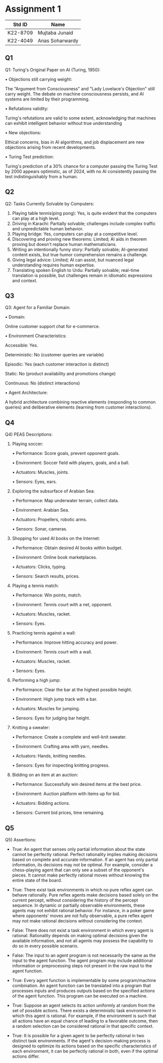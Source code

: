 # Assignment 1
|Std ID|Name|
|------|-|
|K22-8709|Mujtaba Junaid|
|K22-4049|Anas Soharwardy|

## Q1
Q1: Turing's Original Paper on AI (Turing, 1950):

•	Objections still carrying weight: 

The "Argument from Consciousness" and "Lady Lovelace's Objection" still carry weight. The debate on machine             consciousness persists, and AI systems are limited by their programming.

•	Refutations validity:

Turing's refutations are valid to some extent, acknowledging that machines can exhibit intelligent behavior without true understanding

•	New objections:

Ethical concerns, bias in AI algorithms, and job displacement are new objections arising from recent developments.

•	Turing Test prediction:

Turing's prediction of a 30% chance for a computer passing the Turing Test by 2000 appears optimistic, as of 2024, with no AI consistently passing the test indistinguishably from a human.

## Q2
Q2: Tasks Currently Solvable by Computers:
1.	Playing table tennis(ping pong): Yes, is quite evident that the computers can play at a high level.
2.	Driving in Karachi: Partially solvable; challenges include complex traffic and unpredictable human behavior.
3.	Playing bridge: Yes, computers can play at a competitive level.
4.	Discovering and proving new theorems: Limited; AI aids in theorem proving but doesn't replace human mathematicians.
5.	Writing an intentionally funny story: Partially solvable; AI-generated content exists, but true humor comprehension remains a challenge.
6.	Giving legal advice: Limited; AI can assist, but nuanced legal understanding requires human expertise.
7.	Translating spoken English to Urdu: Partially solvable; real-time translation is possible, but challenges remain in idiomatic expressions and context.


## Q3
Q3: Agent for a Familiar Domain:

•	Domain:

Online customer support chat for e-commerce.
    
•	Environment Characteristics:

Accessible: Yes.

Deterministic: No (customer queries are variable)

Episodic: Yes (each customer interaction is distinct)

Static: No (product availability and promotions change)

Continuous: No (distinct interactions)

•	Agent Architecture:

A hybrid architecture combining reactive elements (responding to common queries) and deliberative elements 
      (learning from customer interactions).


## Q4
Q4) PEAS Descriptions:

1.	Playing soccer:
   
    •	Performance: Score goals, prevent opponent goals.
  	
    •	Environment: Soccer field with players, goals, and a ball.
  	
    •	Actuators: Muscles, joints.
  	
    •	Sensors: Eyes, ears.
  	
2.	Exploring the subsurface of Arabian Sea:
   
    •	Performance: Map underwater terrain, collect data.
  	
    •	Environment: Arabian Sea.
  	
    •	Actuators: Propellers, robotic arms.
  	
    •	Sensors: Sonar, cameras.
  	
4.	Shopping for used AI books on the Internet:
   
    •	Performance: Obtain desired AI books within budget.
  	
    •	Environment: Online book marketplaces.
  	
    •	Actuators: Clicks, typing.
  	
    •	Sensors: Search results, prices.
  	
6.	Playing a tennis match:
   
    •	Performance: Win points, match.
  	
    •	Environment: Tennis court with a net, opponent.
  	
    •	Actuators: Muscles, racket.
  	
    •	Sensors: Eyes.
  	
8.	Practicing tennis against a wall:
    
    •	Performance: Improve hitting accuracy and power.
  	
    •	Environment: Tennis court with a wall.
  	
    •	Actuators: Muscles, racket.
  	
    •	Sensors: Eyes.
  	
10.	Performing a high jump:
    
    •	Performance: Clear the bar at the highest possible height.
   	
    •	Environment: High jump track with a bar.
   	
    •	Actuators: Muscles for jumping.
   	
    •	Sensors: Eyes for judging bar height.
   	
12.	Knitting a sweater:
    
    •	Performance: Create a complete and well-knit sweater.
   	
    •	Environment: Crafting area with yarn, needles.
   	
    •	Actuators: Hands, knitting needles.
   	
    •	Sensors: Eyes for inspecting knitting progress.
   	
14.	Bidding on an item at an auction:
    
    •	Performance: Successfully win desired items at the best price.
   	
    •	Environment: Auction platform with items up for bid.
   	
    •	Actuators: Bidding actions.
   	
    •	Sensors: Current bid prices, time remaining.


## Q5
Q5) Assertions:

- True: An agent that senses only partial information about the state cannot be perfectly rational. Perfect rationality implies making decisions based on complete and accurate information. If an agent has only partial information, its decisions may not be optimal. For example, consider a chess-playing agent that can only see a subset of the opponent's pieces. It cannot make perfectly rational moves without knowing the entire state of the board.

- True: There exist task environments in which no pure reflex agent can behave rationally. Pure reflex agents make decisions based solely on the current percept, without considering the history of the percept sequence. In dynamic or partially observable environments, these agents may not exhibit rational behavior. For instance, in a poker game where opponents' moves are not fully observable, a pure reflex agent may not make rational decisions without considering the context.

- False: There does not exist a task environment in which every agent is rational. Rationality depends on making optimal decisions given the available information, and not all agents may possess the capability to do so in every possible scenario.

- False: The input to an agent program is not necessarily the same as the input to the agent function. The agent program may include additional information or preprocessing steps not present in the raw input to the agent function.

- True: Every agent function is implementable by some program/machine combination. An agent function can be translated into a program that processes inputs and produces outputs based on the specified actions of the agent function. This program can be executed on a machine.

- True: Suppose an agent selects its action uniformly at random from the set of possible actions. There exists a deterministic task environment in which this agent is rational. For example, if the environment is such that all actions have an equal chance of leading to a favorable outcome, then a random selection can be considered rational in that specific context.

- True: It is possible for a given agent to be perfectly rational in two distinct task environments. If the agent's decision-making process is designed to optimize its actions based on the specific characteristics of each environment, it can be perfectly rational in both, even if the optimal actions differ.

